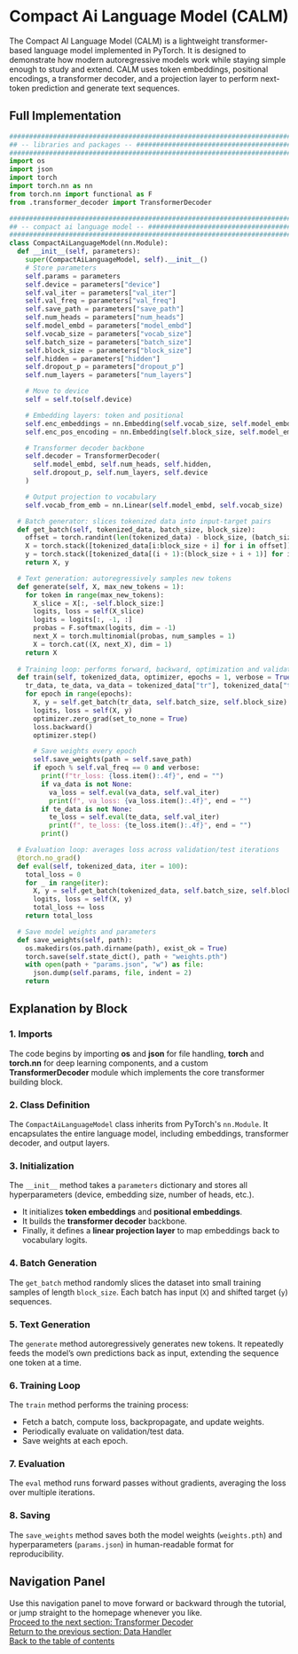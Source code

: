 # Compact Ai Language Model (CALM)
The Compact AI Language Model (CALM) is a lightweight transformer-based language model implemented in PyTorch. It is designed to demonstrate how modern autoregressive models work while staying simple enough to study and extend. CALM uses token embeddings, positional encodings, a transformer decoder, and a projection layer to perform next-token prediction and generate text sequences.

## Full Implementation

```python
########################################################################################################################
## -- libraries and packages -- ########################################################################################
########################################################################################################################
import os
import json
import torch
import torch.nn as nn
from torch.nn import functional as F
from .transformer_decoder import TransformerDecoder

########################################################################################################################
## -- compact ai language model -- #####################################################################################
########################################################################################################################
class CompactAiLanguageModel(nn.Module):
  def __init__(self, parameters):
    super(CompactAiLanguageModel, self).__init__()
    # Store parameters
    self.params = parameters
    self.device = parameters["device"]
    self.val_iter = parameters["val_iter"]
    self.val_freq = parameters["val_freq"]
    self.save_path = parameters["save_path"]
    self.num_heads = parameters["num_heads"]
    self.model_embd = parameters["model_embd"]
    self.vocab_size = parameters["vocab_size"]
    self.batch_size = parameters["batch_size"]
    self.block_size = parameters["block_size"]
    self.hidden = parameters["hidden"]
    self.dropout_p = parameters["dropout_p"]
    self.num_layers = parameters["num_layers"]

    # Move to device
    self = self.to(self.device)

    # Embedding layers: token and positional
    self.enc_embeddings = nn.Embedding(self.vocab_size, self.model_embd)
    self.enc_pos_encoding = nn.Embedding(self.block_size, self.model_embd)

    # Transformer decoder backbone
    self.decoder = TransformerDecoder(
      self.model_embd, self.num_heads, self.hidden,
      self.dropout_p, self.num_layers, self.device
    )

    # Output projection to vocabulary
    self.vocab_from_emb = nn.Linear(self.model_embd, self.vocab_size)

  # Batch generator: slices tokenized data into input-target pairs
  def get_batch(self, tokenized_data, batch_size, block_size):
    offset = torch.randint(len(tokenized_data) - block_size, (batch_size, ))
    X = torch.stack([tokenized_data[i:block_size + i] for i in offset])
    y = torch.stack([tokenized_data[(i + 1):(block_size + i + 1)] for i in offset])
    return X, y

  # Text generation: autoregressively samples new tokens
  def generate(self, X, max_new_tokens = 1):
    for token in range(max_new_tokens):
      X_slice = X[:, -self.block_size:]
      logits, loss = self(X_slice)
      logits = logits[:, -1, :]
      probas = F.softmax(logits, dim = -1)
      next_X = torch.multinomial(probas, num_samples = 1)
      X = torch.cat((X, next_X), dim = 1)
    return X
  
  # Training loop: performs forward, backward, optimization and validation
  def train(self, tokenized_data, optimizer, epochs = 1, verbose = True):
    tr_data, te_data, va_data = tokenized_data["tr"], tokenized_data["te"], tokenized_data["va"]
    for epoch in range(epochs):
      X, y = self.get_batch(tr_data, self.batch_size, self.block_size)
      logits, loss = self(X, y)
      optimizer.zero_grad(set_to_none = True)
      loss.backward()
      optimizer.step()

      # Save weights every epoch
      self.save_weights(path = self.save_path)
      if epoch % self.val_freq == 0 and verbose:
        print(f"tr_loss: {loss.item():.4f}", end = "")
        if va_data is not None:
          va_loss = self.eval(va_data, self.val_iter)
          print(f", va_loss: {va_loss.item():.4f}", end = "")
        if te_data is not None:
          te_loss = self.eval(te_data, self.val_iter)
          print(f", te_loss: {te_loss.item():.4f}", end = "")
        print()

  # Evaluation loop: averages loss across validation/test iterations
  @torch.no_grad()
  def eval(self, tokenized_data, iter = 100):
    total_loss = 0
    for _ in range(iter):
      X, y = self.get_batch(tokenized_data, self.batch_size, self.block_size)
      logits, loss = self(X, y)
      total_loss += loss
    return total_loss

  # Save model weights and parameters
  def save_weights(self, path):
    os.makedirs(os.path.dirname(path), exist_ok = True)
    torch.save(self.state_dict(), path + "weights.pth")
    with open(path + "params.json", "w") as file:
      json.dump(self.params, file, indent = 2)
    return
```

## Explanation by Block

### 1. Imports
The code begins by importing **os** and **json** for file handling, **torch** and **torch.nn** for deep learning components, and a custom **TransformerDecoder** module which implements the core transformer building block.

### 2. Class Definition
The `CompactAiLanguageModel` class inherits from PyTorch's `nn.Module`. It encapsulates the entire language model, including embeddings, transformer decoder, and output layers.

### 3. Initialization
The `__init__` method takes a `parameters` dictionary and stores all hyperparameters (device, embedding size, number of heads, etc.).  
- It initializes **token embeddings** and **positional embeddings**.  
- It builds the **transformer decoder** backbone.  
- Finally, it defines a **linear projection layer** to map embeddings back to vocabulary logits.

### 4. Batch Generation
The `get_batch` method randomly slices the dataset into small training samples of length `block_size`. Each batch has input (`X`) and shifted target (`y`) sequences.

### 5. Text Generation
The `generate` method autoregressively generates new tokens. It repeatedly feeds the model’s own predictions back as input, extending the sequence one token at a time.

### 6. Training Loop
The `train` method performs the training process:  
- Fetch a batch, compute loss, backpropagate, and update weights.  
- Periodically evaluate on validation/test data.  
- Save weights at each epoch.

### 7. Evaluation
The `eval` method runs forward passes without gradients, averaging the loss over multiple iterations.

### 8. Saving
The `save_weights` method saves both the model weights (`weights.pth`) and hyperparameters (`params.json`) in human-readable format for reproducibility.

## Navigation Panel
Use this navigation panel to move forward or backward through the tutorial, or jump straight to the homepage whenever you like.<br>
[Proceed to the next section: Transformer Decoder](/documentation/markdowns/transformer_decoder.md)<br>
[Return to the previous section: Data Handler](/documentation/markdowns/data_handler.md)<br>
[Back to the table of contents](/)<br>